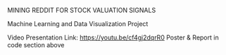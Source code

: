MINING REDDIT FOR STOCK VALUATION SIGNALS

Machine Learning and Data Visualization Project

Video Presentation Link: https://youtu.be/cf4gj2dqrR0
Poster & Report in code section above

